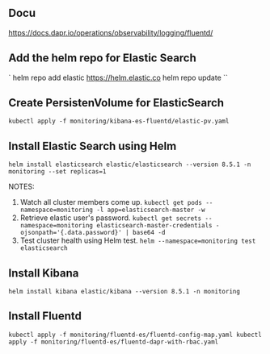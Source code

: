 ## Docu
https://docs.dapr.io/operations/observability/logging/fluentd/


## Add the helm repo for Elastic Search
`
helm repo add elastic https://helm.elastic.co
helm repo update
``

## Create PersistenVolume for ElasticSearch
`
kubectl apply -f monitoring/kibana-es-fluentd/elastic-pv.yaml
`

## Install Elastic Search using Helm
`
helm install elasticsearch elastic/elasticsearch --version 8.5.1 -n monitoring --set replicas=1
`

NOTES:
1. Watch all cluster members come up.
`
kubectl get pods --namespace=monitoring -l app=elasticsearch-master -w
`
2. Retrieve elastic user's password.
`
kubectl get secrets --namespace=monitoring elasticsearch-master-credentials -ojsonpath='{.data.password}' | base64 -d
`
3. Test cluster health using Helm test.
`
helm --namespace=monitoring test elasticsearch
`

## Install Kibana
`
helm install kibana elastic/kibana --version 8.5.1 -n monitoring
`

## Install Fluentd

`
kubectl apply -f monitoring/fluentd-es/fluentd-config-map.yaml
kubectl apply -f monitoring/fluentd-es/fluentd-dapr-with-rbac.yaml
`
